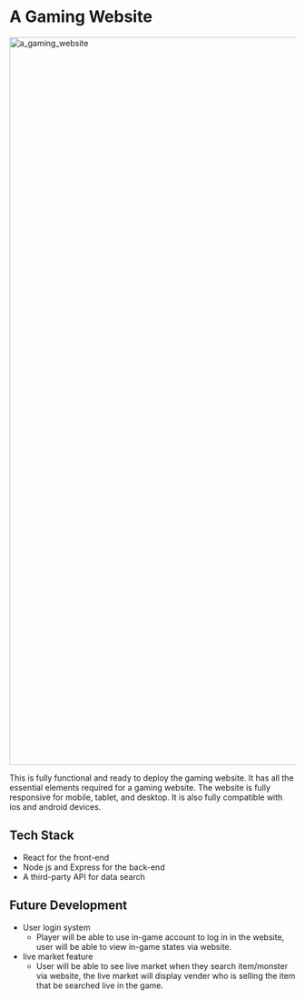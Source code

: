 # A Gaming Website

<img width="1280" alt="a_gaming_website" src="https://i.ibb.co/Zdk28yL/capstone-demo-001.jpg">

This is fully functional and ready to deploy the gaming website. It has all the essential elements required for a gaming website. The website is fully responsive for mobile, tablet, and desktop. It is also fully compatible with ios and android devices.

## Tech Stack

- React for the front-end
- Node js and Express for the back-end
- A third-party API for data search

## Future Development

- User login system
  - Player will be able to use in-game account to log in in the website, user will be able to view in-game states via website.
- live market feature
  - User will be able to see live market when they search item/monster via website, the live market will display vender who is selling the item that be searched live in the game.
